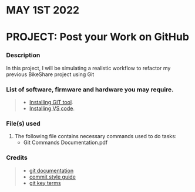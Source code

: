 # MAY 1ST 2022

# PROJECT: Post your Work on GitHub

### Description
 In this project, I will be simulating a realistic workflow to refactor my previous BikeShare project using Git

### List of software, firmware and hardware you may require.
>* [Installing GIT tool](https://git-scm.com/downloads).
>* [Installing VS code](https://code.visualstudio.com/docs/?dv=win).


### File(s) used
1. The following file contains necessary commands used to do tasks:
    * Git Commands Documentation.pdf

### Credits
>* [git documentation](https://git-scm.com/doc)
>* [commit style guide](https://udacity.github.io/git-styleguide/)
>* [git key terms](https://video.udacity-data.com/topher/2017/March/58d31eb5_ud123-git-keyterms/ud123-git-keyterms.pdf)
